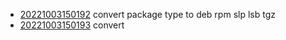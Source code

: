 - [20221003150192](/zet/20221003150192/README.md) convert package type to deb rpm slp lsb tgz
- [20221003150193](/zet/20221003150193/README.md) convert
